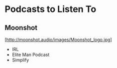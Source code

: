# Podcasts to Listen To

 ## Moonshot
 [http://moonshot.audio/images/Moonshot_logo.jpg]
 * IRL
 * Elite Man Podcast
 * Simplify
